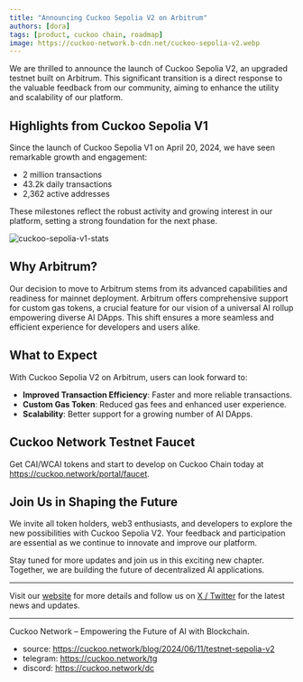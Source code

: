 ```yaml
---
title: "Announcing Cuckoo Sepolia V2 on Arbitrum"
authors: [dora]
tags: [product, cuckoo chain, roadmap]
image: https://cuckoo-network.b-cdn.net/cuckoo-sepolia-v2.webp
---
```


We are thrilled to announce the launch of Cuckoo Sepolia V2, an upgraded testnet built on Arbitrum. This significant transition is a direct response to the valuable feedback from our community, aiming to enhance the utility and scalability of our platform.

## Highlights from Cuckoo Sepolia V1

Since the launch of Cuckoo Sepolia V1 on April 20, 2024, we have seen remarkable growth and engagement:

- 2 million transactions
- 43.2k daily transactions
- 2,362 active addresses

These milestones reflect the robust activity and growing interest in our platform, setting a strong foundation for the next phase.

![cuckoo-sepolia-v1-stats](https://cuckoo-network.b-cdn.net/cuckoo-sepolia-v1-stats.webp "cuckoo sepolia v1 stats")

## Why Arbitrum?

Our decision to move to Arbitrum stems from its advanced capabilities and readiness for mainnet deployment. Arbitrum offers comprehensive support for custom gas tokens, a crucial feature for our vision of a universal AI rollup empowering diverse AI DApps. This shift ensures a more seamless and efficient experience for developers and users alike.

## What to Expect

With Cuckoo Sepolia V2 on Arbitrum, users can look forward to:

- **Improved Transaction Efficiency**: Faster and more reliable transactions.
- **Custom Gas Token**: Reduced gas fees and enhanced user experience.
- **Scalability**: Better support for a growing number of AI DApps.

## Cuckoo Network Testnet Faucet

Get CAI/WCAI tokens and start to develop on Cuckoo Chain today at https://cuckoo.network/portal/faucet.

## Join Us in Shaping the Future

We invite all token holders, web3 enthusiasts, and developers to explore the new possibilities with Cuckoo Sepolia V2. Your feedback and participation are essential as we continue to innovate and improve our platform.

Stay tuned for more updates and join us in this exciting new chapter. Together, we are building the future of decentralized AI applications.

---

Visit our [website](https://cuckoo.network) for more details and follow us on [X / Twitter](https://cuckoo.network/x) for the latest news and updates.

---

Cuckoo Network – Empowering the Future of AI with Blockchain.

- source: https://cuckoo.network/blog/2024/06/11/testnet-sepolia-v2
- telegram: https://cuckoo.network/tg
- discord: https://cuckoo.network/dc

